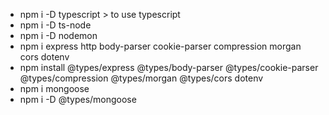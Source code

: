 - npm i -D typescript > to use typescript
- npm i -D ts-node
- npm i -D nodemon
- npm i express http body-parser cookie-parser compression morgan cors dotenv
- npm install @types/express @types/body-parser @types/cookie-parser @types/compression @types/morgan @types/cors dotenv
- npm i mongoose
- npm i -D @types/mongoose
